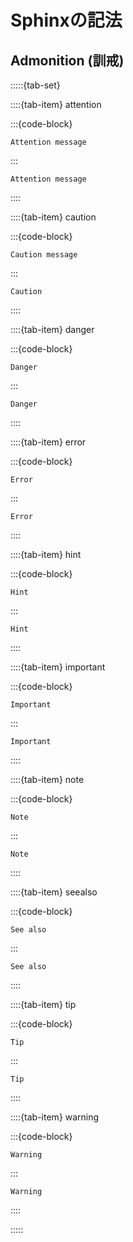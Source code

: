 # Sphinxの記法

## Admonition (訓戒)

:::::{tab-set}

::::{tab-item} attention

:::{code-block}

```{attention}
Attention message
```

:::

```{attention}
Attention message
```

::::

::::{tab-item} caution

:::{code-block}

```{caution}
Caution message
```

:::

```{caution}
Caution
```

::::

::::{tab-item} danger

:::{code-block}

```{danger}
Danger
```

:::

```{danger}
Danger
```

::::

::::{tab-item} error

:::{code-block}

```{error}
Error
```

:::

```{error}
Error
```

::::

::::{tab-item} hint

:::{code-block}

```{hint}
Hint
```

:::

```{hint}
Hint
```

::::

::::{tab-item} important

:::{code-block}

```{important}
Important
```

:::

```{important}
Important
```

::::

::::{tab-item} note

:::{code-block}

```{note}
Note
```

:::

```{note}
Note
```

::::

::::{tab-item} seealso

:::{code-block}

```{seealso}
See also
```

:::

```{seealso}
See also
```

::::

::::{tab-item} tip

:::{code-block}

```{tip}
Tip
```

:::

```{tip}
Tip
```

::::

::::{tab-item} warning

:::{code-block}

```{warning}
Warning
```

:::

```{warning}
Warning
```

::::

:::::
